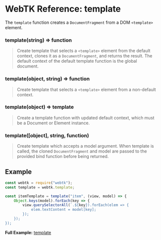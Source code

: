 WebTK Reference: template
=========================
The `template` function creates a `DocumentFragment` from a DOM `<template>`
element.

### template(string) => function
> Create template that selects a `<template>` element from the default context,
> clones it as a `DocumentFragment`, and returns the result.  The default
> context of the default template function is the global document.

### template(object, string) => function
> Create template that selects a `<template>` element from a non-default
> context.

### template(object) => template
> Create a template function with updated default context, which must be a
> Document or Element instance.

### template([object], string, function)
> Create template which accepts a model argument.  When template is called, the
> cloned `DocumentFragment` and model are passed to the provided bind function
> before being returned.

Example
-------
```js
const webtk = require("webtk");
const template = webtk.template;

const itemTemplate = template("item", (view, model) => {
    Object.keys(model).forEach(key => {
        view.querySelectorAll(`.${key}).forEach(elem => {
            elem.textContent = model[key];
        });
    });
});
```

**Full Example:** [template](../src/test/template.html)
